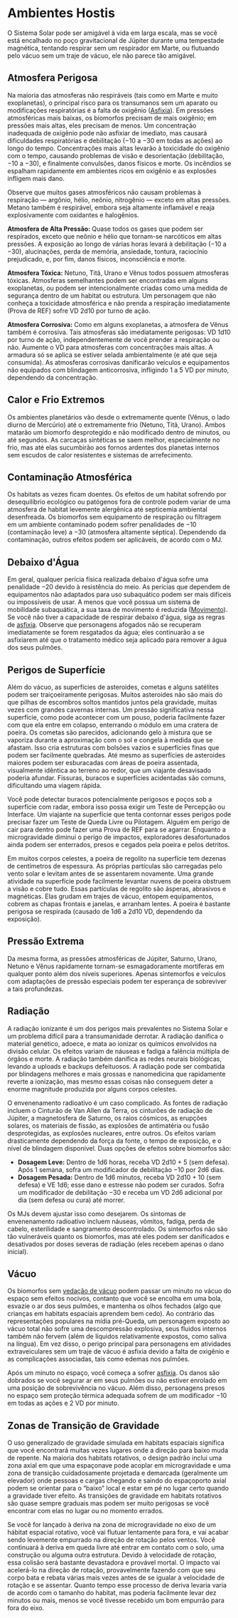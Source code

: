 # Ambientes Hostis

O Sistema Solar pode ser amigável à vida em larga escala, mas se você está encalhado no poço gravitacional de Júpiter durante uma tempestade magnética, tentando respirar sem um respirador em Marte, ou flutuando pelo vácuo sem um traje de vácuo, ele não parece tão amigável.

<!--sort-->

## Atmosfera Perigosa

Na maioria das atmosferas não respiráveis (tais como em Marte e muito exoplanetas), o principal risco para os transumanos sem um aparato ou modificações respiratórias é a falta de oxigênio ([Asfixia](28-environmental-factors.md#asfixia)). Em pressões atmosféricas mais baixas, os biomorfos precisam de mais oxigênio; em pressões mais altas, eles precisam de menos. Um concentração inadequada de oxigênio pode não asfixiar de imediato, mas causará dificuldades respiratórias e debilitação (−10 a −30 em todas as ações) ao longo do tempo. Concentrações mais altas levarão à toxicidade do oxigênio com o tempo, causando problemas de visão e desorientação (debilitação, −10 a −30), e finalmente convulsões, danos físicos e morte. Os incêndios se espalham rapidamente em ambientes ricos em oxigênio e as explosões infligem mais dano.

Observe que muitos gases atmosféricos não causam problemas à respiração — argônio, hélio, neônio, nitrogênio — exceto em altas pressões. Metano também é respirável, embora seja altamente inflamável e reaja explosivamente com oxidantes e halogênios.

**Atmosfera de Alta Pressão:** Quase todos os gases que podem ser respirados, exceto que neônio e hélio que tornam-se narcóticos em altas pressões. A exposição ao longo de várias horas levará à debilitação (−10 a −30), alucinações, perda de memória, ansiedade, tontura, raciocínio prejudicado, e, por fim, danos físicos, inconsciência e morte.

**Atmosfera Tóxica:** Netuno, Titã, Urano e Vênus todos possuem atmosferas tóxicas. Atmosferas semelhantes podem ser encontradas em alguns exoplanetas, ou podem ser intencionalmente criadas como uma medida de segurança dentro de um habitat ou estrutura. Um personagem que não conheça a toxicidade atmosférica e não prenda a respiração imediatamente (Prova de REF) sofre VD 2d10 por turno de ação.

**Atmosfera Corrosiva:** Como em alguns exoplanetas, a atmosfera de Vênus também é corrosiva. Tais atmosferas são imediatamente perigosas: VD 1d10 por turno de ação, independentemente de você prender a respiração ou não. Aumente o VD para atmosferas com concentrações mais altas. A armadura só se aplica se estiver selada ambientalmente (e até que seja consumida). As atmosferas corrosivas danificarão veículos e equipamentos não equipados com blindagem anticorrosiva, infligindo 1 a 5&nbsp;VD por minuto, dependendo da concentração.

## Calor e Frio Extremos

Os ambientes planetários vão desde o extremamente quente (Vênus, o lado diurno de Mercúrio) até o extremamente frio (Netuno, Titã, Urano). Ambos matarão um biomorfo desprotegido e não modificado dentro de minutos, ou até segundos. As carcaças sintéticas se saem melhor, especialmente no frio, mas até elas sucumbirão aos fornos ardentes dos planetas internos sem escudos de calor resistentes e sistemas de arrefecimento.

## Contaminação Atmosférica

Os habitats as vezes ficam doentes. Os efeitos de um habitat sofrendo por desequilíbrio ecológico ou patógenos fora de controle podem variar de uma atmosfera de habitat levemente alergênica até septicemia ambiental desenfreada. Os biomorfos sem equipamento de respiração ou filtragem em um ambiente contaminado podem sofrer penalidades de −10 (contaminação leve) a −30 (atmosfera altamente séptica). Dependendo da contaminação, outros efeitos podem ser aplicáveis, de acordo com o MJ.

## Debaixo d'Água

Em geral, qualquer perícia física realizada debaixo d'água sofre uma penalidade −20 devido à resistência do meio. As perícias que dependem de equipamentos não adaptados para uso subaquático podem ser mais difíceis ou impossíveis de usar. A menos que você possua um sistema de mobilidade subaquática, a sua taxa de movimento é reduzida ([Movimento](24-movement.md)). Se você não tiver a capacidade de respirar debaixo d'água, siga as regras de [asfixia](28-environmental-factors.md#asfixia). Observe que personagens afogados não se recuperam imediatamente se forem resgatados da água; eles continuarão a se asfixiarem até que o tratamento médico seja aplicado para remover a água dos seus pulmões.

## Perigos de Superfície

Além do vácuo, as superfícies de asteroides, cometas e alguns satélites podem ser traiçoeiramente perigosas. Muitos asteroides não são mais do que pilhas de escombros soltos mantidos juntos pela gravidade, muitas vezes com grandes cavernas internas. Um pressão significativa nessa superfície, como pode acontecer com um pouso, poderia facilmente fazer com que ela entre em colapso, enterrando o módulo em uma cratera de poeira. Os cometas são parecidos, adicionando gelo à mistura que se vaporiza durante a aproximação com o sol e congela à medida que se afastam. Isso cria estruturas com bolsões vazios e superfícies finas que podem ser facilmente quebradas. Até mesmo as superfícies de asteroides maiores podem ser esburacadas com áreas de poeira assentada, visualmente idêntica ao terreno ao redor, que um viajante desavisado poderia afundar. Fissuras, buracos e superfícies acidentadas são comuns, dificultando uma viagem rápida.

Você pode detectar buracos potencialmente perigosos e poços sob a superfície com radar, embora isso possa exigir um Teste de Percepção ou Interface. Um viajante na superfície que tenta contornar esses perigos pode precisar fazer um Teste de Queda Livre ou Pilotagem. Alguém em perigo de cair para dentro pode fazer uma Prova de REF para se agarrar. Enquanto a microgravidade diminui o perigo de impactos, exploradores desafortunados ainda podem ser enterrados, presos e cegados pela poeira e pelos detritos.

Em muitos corpos celestes, a poeira de regolito na superfície tem dezenas de centímetros de espessura. As próprias partículas são carregadas pelo vento solar e levitam antes de se assentarem novamente. Uma grande atividade na superfície pode facilmente levantar nuvens de poeira obstruem a visão e cobre tudo. Essas partículas de regolito são ásperas, abrasivos e magnéticas. Elas grudam em trajes de vácuo, entopem equipamentos, cobrem as chapas frontais e janelas, e arranham lentes. A poeira é bastante perigosa se respirada (causado de 1d6 a 2d10&nbsp;VD, dependendo da exposição).

## Pressão Extrema

Da mesma forma, as pressões atmosféricas de Júpiter, Saturno, Urano, Netuno e Vênus rapidamente tornam-se esmagadoramente mortíferas em qualquer ponto além dos níveis superiores. Apenas sintemorfos e veículos com adaptações de pressão especiais podem ter esperança de sobreviver a tais profundezas.

## Radiação

A radiação ionizante é um dos perigos mais prevalentes no Sistema Solar e um problema difícil para a transumanidade derrotar. A radiação danifica o material genético, adoece, e mata ao ionizar os químicos envolvidos na divisão celular. Os efeitos variam de náuseas e fadiga a falência múltipla de órgãos e morte. A radiação também danifica as redes neurais biológicas, levando a uploads e backups defeituosos. A radiação pode ser combatida por blindagens melhores e mais grossas e nanomedicina que rapidamente reverte a ionização, mas mesmo essas coisas não conseguem deter a enorme magnitude produzida por alguns corpos celestes.

O envenenamento radioativo é um caso complicado. As fontes de radiação incluem o Cinturão de Van Allen da Terra, os cinturões de radiação de Júpiter, a magnetosfera de Saturno, os raios cósmicos, as erupções solares, os materiais de fissão, as explosões de antimatéria ou fusão desprotegidas, as explosões nucleares, entre outros. Os efeitos variam drasticamente dependendo da força da fonte, o tempo de exposição, e o nível de blindagem disponível. Duas opções de efeitos sobre biomorfos são:

- **Dosagem Leve:** Dentro de 1d6 horas, receba VD 2d10 + 5 (sem defesa). Após 1 semana, sofra um modificador de debilitação −10 por 2d6 dias.
- **Dosagem Pesada:** Dentro de 1d6 minutos, receba VD 2d10 + 10 (sem defesa) e VE 1d6; esse dano e estresse não podem ser curados. Sofra um modificador de debilitação −30 e receba um VD 2d6 adicional por dia (sem defesa ou cura) até morrer.

Os MJs devem ajustar isso como desejarem. Os sintomas de envenenamento radioativo incluem náuseas, vômitos, fadiga, perda de cabelo, esterilidade e sangramento descontrolado. Os sintemorfos não são tão vulneráveis quanto os biomorfos, mas até eles podem ser danificados e desativados por doses severas de radiação (eles recebem apenas o dano inicial).

## Vácuo

Os biomorfos sem [vedação de vácuo](../16/11-physical-augmentations.md) podem passar um minuto no vácuo do espaço sem efeitos nocivos, contanto que você se encolha em uma bola, esvazie o ar dos seus pulmões, e mantenha os olhos fechados (algo que crianças em habitats espaciais aprendem bem cedo). Ao contrário das representações populares na mídia pré-Queda, um personagem exposto ao vácuo total não sofre uma descompressão explosiva, seus fluidos internos também não fervem (além de líquidos relativamente expostos, como saliva na língua). Em vez disso, o perigo principal para personagens em atividades extraveiculares sem um traje de vácuo é asfixia devido a falta de oxigênio e as complicações associadas, tais como edemas nos pulmões.

Após um minuto no espaço, você começa a sofrer [asfixia](28-environmental-factors.md#asfixia). Os danos são dobrados se você segurar ar em seus pulmões ou não estiver enrolado em uma posição de sobrevivência no vácuo. Além disso, personagens presos no espaço sem proteção térmica adequada sofrem de um modificador −10 em todas as ações e 2&nbsp;VD por minuto.

## Zonas de Transição de Gravidade

O uso generalizado de gravidade simulada em habitats espaciais significa que você encontrará muitas vezes lugares onde a direção para baixo muda de repente. Na maioria dos habitats rotativos, o design padrão inclui uma zona axial em que uma espaçonave pode acoplar em microgravidade e uma zona de transição cuidadosamente projetada e demarcada (geralmente um elevador) onde pessoas e cargas chegando e saindo do espaçoporto axial podem se orientar para o “baixo” local e estar em pé no lugar certo quando a gravidade tiver efeito. As transições de gravidade em habitats rotativos são quase sempre graduais mas podem ser muito perigosas se você encontrar com elas no lugar ou no momento errados.

Se você for lançado à deriva na zona de microgravidade no eixo de um hábitat espacial rotativo, você vai flutuar lentamente para fora, e vai acabar sendo levemente empurrado na direção de rotação pelos ventos. Você continuará à deriva em queda livre até entrar em contato com o solo, uma construção ou alguma outra estrutura. Devido à velocidade de rotação, essa colisão será bastante devastadora e provável mortal. O impacto vai acelerá-lo na direção de rotação, provavelmente fazendo com que seu corpo bata e rebata várias mais vezes antes de se igualar à velocidade de rotação e se assentar. Quanto tempo esse processo de deriva levaria varia de acordo com o tamanho do habitat, mas poderia facilmente levar dez minutos ou mais, menos se você tivesse recebido um bom empurrão para fora do eixo.

<!--sort-end-->

